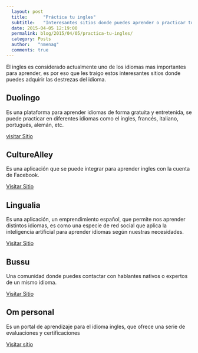 ```yaml
---
  layout: post
  title:      "Práctica tu ingles"
  subtitle:   "Interesantes sitios donde puedes aprender o practicar tu ingles"
  date: 2015-04-05 12:19:00
  permalink: blog/2015/04/05/practica-tu-ingles/
  category: Posts
  author:   "nmenag"
  comments: true
---
```


<p>El ingles es considerado actualmente  uno de los idiomas mas importantes para aprender, es por eso que les traigo estos interesantes  sitios donde puedes adquirir las destrezas del idioma.</p>

<h2>Duolingo</h2>
<p>Es una plataforma para aprender idiomas de forma gratuita y entretenida, se puede practicar en  diferentes idiomas como el  ingles, francés, italiano, portugués, alemán,  etc.</p>
<a href="https://www.duolingo.com" target="_blank">visitar Sitio</a>

<h2>CultureAlley</h2>
<p>Es una aplicación que se puede integrar para aprender ingles con la cuenta de Facebook.</p>
<a href="http://new.culturealley.com/index.jsp?courseId=5" target="_blank">Visitar Sitio</a>

<h2>Lingualia</h2>
<p>Es una aplicación, un emprendimiento español, que permite nos  aprender distintos idiomas,  es como una especie  de red social que aplica la inteligencia artificial para aprender idiomas según nuestras necesidades.</p>
<a href="https://www.lingualia.com/es/" target="_blank">Visitar Sitio</a>

<h2>Bussu</h2>
<p>Una comunidad donde puedes contactar con hablantes nativos o expertos de un mismo idioma. </p>
<a href="https://www.busuu.com/es/" target="_blank">Visitar Sitio</a>

<h2>Om personal</h2>
<p>Es un portal de aprendizaje para el idioma ingles,  que ofrece una serie de evaluaciones y certificaciones</p>
<a href="http://www.ompersonal.com.ar/" target="_blank">Visitar sitio</a>
